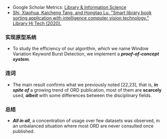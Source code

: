 * Google Scholar Metrics: [Library & Information Science](https://scholar.google.com/citations?view_op=top_venues&hl=en&vq=soc_libraryinformationscience)
* [Shi, Xiaohua, Kaicheng Tang, and Hongtao Lu. "Smart library book sorting application with intelligence computer vision technology." Library Hi Tech (2020).](https://www.emerald.com/insight/content/doi/10.1108/LHT-10-2019-0211/full/html)


### 实现原型系统
* To study the efficiency of our algorithm, which we name Window Variation Keyword Burst Detection, we implement a ***proof-of-concept system***.


### 连词
* The main result confirms what we previously noted [22,23], that is, ***in spite of*** a growing trend of ORD publication, most of them are **scarcely** used, ***albeit*** with some differences between the disciplinary fields.


### 总结
* ***All in all***, a concentration of usage over few datasets was observed, in an unbalanced situation where most ORD are never consulted once published.